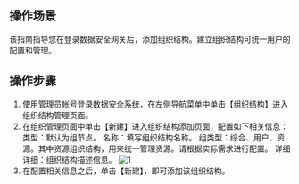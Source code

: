 ## 操作场景

该指南指导您在登录数据安全网关后，添加组织结构。建立组织结构可统一用户的配置和管理。

## 操作步骤
1. 使用管理员帐号登录数据安全系统，在左侧导航菜单中单击【组织结构】进入组织结构管理页面。
2. 在组织管理页面中单击【新建】进入组织结构添加页面，配置如下相关信息：
类型：默认为组节点。
名称：填写组织结构名称。
组类型：综合、用户、资源。其中资源组织结构，用来统一管理资源。请根据实际需求进行配置。
详细详细：组织结构描述信息。
![1](https://main.qcloudimg.com/raw/40815be77e8384a02f662d2dfdbb249d.png)
3. 在配置相关信息之后，单击【新建】，即可添加该组织结构。
